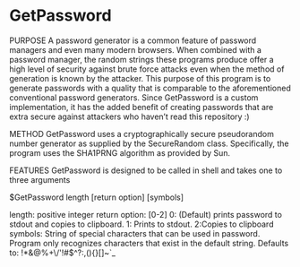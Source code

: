 # GetPassword

PURPOSE
A password generator is a common feature of password managers and even many modern browsers. When combined with a password manager, the random strings these programs produce offer a high level of security against brute force attacks even when the method of generation is known by the attacker. This purpose of this program is to generate passwords with a quality that is comparable to the aforementioned conventional password generators. Since GetPassword is a custom implementation, it has the added benefit of creating passwords that are extra secure against attackers who haven’t read this repository :)

METHOD
GetPassword uses a cryptographically secure pseudorandom number generator as supplied by the SecureRandom class. Specifically, the program uses the SHA1PRNG algorithm as provided by Sun. 

FEATURES
GetPassword is designed to be called in shell and takes one to three arguments

$GetPassword length [return option] [symbols]

length: positive integer
return option: [0-2] 0: (Default) prints password to stdout and copies to clipboard. 1: Prints to stdout. 2:Copies to clipboard
symbols: String of special characters that can be used in password. Program only recognizes characters that exist in the default string. Defaults to: !*&@%+\\/'!#$^?:,(){}[]~`_ 

